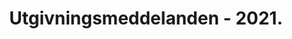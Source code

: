 ﻿---
title: Utgivningsmeddelanden - 2021.
type: docs
weight: 9
url: /sv/java/release-notes-2021/
---
